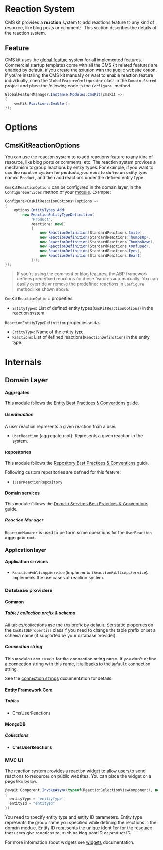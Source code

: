 # Reaction System

CMS kit provides a **reaction** system to add reactions feature to any kind of resource, like blog posts or comments. This section describes the details of the reaction system. 

## Feature

CMS kit uses the [global feature](https://docs.abp.io/en/abp/latest/Global-Features) system for all implemented features. Commercial startup templates come with all the CMS kit related features are enabled by default, if you create the solution with the public website option. If you're installing the CMS kit manually or want to enable reaction feature individually, open the `GlobalFeatureConfigurator` class in the `Domain.Shared` project and place the following code to the `Configure ` method.

```csharp
GlobalFeatureManager.Instance.Modules.CmsKit(cmsKit =>
{
    cmsKit.Reactions.Enable();
});
```

# Options

## CmsKitReactionOptions

You can use the reaction system to to add reactions feature to any kind of resource, like blog posts or comments, etc. The reaction system provides a mechanism to group reactions by entity types. For example, if you want to use the reaction system for products, you need to define an entity type named `Product`, and then add reactions under the defined entity type.

`CmsKitReactionOptions` can be configured in the domain layer, in the `ConfigureServices` method of your [module](https://docs.abp.io/en/abp/latest/Module-Development-Basics). Example:

```csharp
Configure<CmsKitReactionOptions>(options =>
{
    options.EntityTypes.Add(
        new ReactionEntityTypeDefinition(
            "Product",
            reactions: new[]
            {
                new ReactionDefinition(StandardReactions.Smile),
                new ReactionDefinition(StandardReactions.ThumbsUp),
                new ReactionDefinition(StandardReactions.ThumbsDown),
                new ReactionDefinition(StandardReactions.Confused),
                new ReactionDefinition(StandardReactions.Eyes),
                new ReactionDefinition(StandardReactions.Heart)
            }));
});
```

> If you're using the comment or blog features, the ABP framework defines predefined reactions for these features automatically. You can easily override or remove the predefined reactions in `Configure` method like shown above.

`CmsKitReactionOptions` properties:

- `EntityTypes`: List of defined entity types(`CmsKitReactionOptions`) in the reaction system.

`ReactionEntityTypeDefinition` properties:asdas

- `EntityType`: Name of the entity type.
- `Reactions`: List of defined reactions(`ReactionDefinition`) in the entity type.

# Internals

## Domain Layer

#### Aggregates

This module follows the [Entity Best Practices & Conventions](https://docs.abp.io/en/abp/latest/Best-Practices/Entities) guide.

##### UserReaction

A user reaction represents a given reaction from a user.

- `UserReaction` (aggregate root): Represents a given reaction in the system.

#### Repositories

This module follows the [Repository Best Practices & Conventions](https://docs.abp.io/en/abp/latest/Best-Practices/Repositories) guide.

Following custom repositories are defined for this feature:

- `IUserReactionRepository`

#### Domain services

This module follows the [Domain Services Best Practices & Conventions](https://docs.abp.io/en/abp/latest/Best-Practices/Domain-Services) guide.

##### Reaction Manager

`ReactionManager` is used to perform some operations for the `UserReaction` aggregate root.

### Application layer

#### Application services

- `ReactionPublicAppService` (implements `IReactionPublicAppService`): Implements the use cases of reaction system.

### Database providers

#### Common

##### Table / collection prefix & schema

All tables/collections use the `Cms` prefix by default. Set static properties on the `CmsKitDbProperties` class if you need to change the table prefix or set a schema name (if supported by your database provider).

##### Connection string

This module uses `CmsKit` for the connection string name. If you don't define a connection string with this name, it fallbacks to the `Default` connection string.

See the [connection strings](https://docs.abp.io/en/abp/latest/Connection-Strings) documentation for details.

#### Entity Framework Core

##### Tables

- CmsUserReactions

#### MongoDB

##### Collections

- **CmsUserReactions**

### MVC UI

The reaction system provides a reaction widget to allow users to send reactions to resources on public websites. You can place the widget on a page like below. 

```csharp
@await Component.InvokeAsync(typeof(ReactionSelectionViewComponent), new
{
  entityType = "entityType",
  entityId = "entityId"
})
```
You need to specify entity type and entity ID parameters. Entity type represents the group name you specified while defining the reactions in the domain module. Entity ID represents the unique identifier for the resource that users give reactions to, such as blog post ID or product ID.

For more information about widgets see [widgets](https://docs.abp.io/en/abp/latest/UI/AspNetCore/Widgets) documentation.